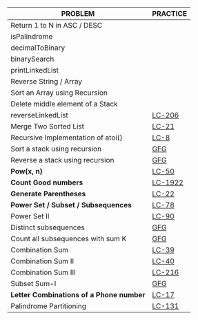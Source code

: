 
| PROBLEM                                   | PRACTICE                                                                      |
|-------------------------------------------|-------------------------------------------------------------------------------|
| Return 1 to N in ASC / DESC               |                                                                               |
| isPalindrome                              |                                                                               |
| decimalToBinary                           |                                                                               |
| binarySearch                              |                                                                               |
| printLinkedList                           |                                                                               |
| Reverse String / Array                    |                                                                               |
| Sort an Array using Recursion             |                                                                               |
| Delete middle element of a Stack          |                                                                               |
| reverseLinkedList                         | [LC-206](https://leetcode.com/problems/reverse-linked-list/)                  |
| Merge Two Sorted List                     | [LC-21](https://leetcode.com/problems/merge-two-sorted-lists/)                |
| Recursive Implementation of atoi()        | [LC-8](https://leetcode.com/problems/string-to-integer-atoi/)                 |
| Sort a stack using recursion              | [GFG](https://www.geeksforgeeks.org/problems/sort-a-stack/1/)                 |
| Reverse a stack using recursion           | [GFG](https://www.geeksforgeeks.org/problems/reverse-a-stack/1)               |
| **Pow(x, n)**                             | [LC-50](https://leetcode.com/problems/powx-n/)                                |
| **Count Good numbers**                    | [LC-1922](https://leetcode.com/problems/count-good-numbers/)                  |
| **Generate Parentheses**                  | [LC-22](https://leetcode.com/problems/generate-parentheses/)                  |
| **Power Set / Subset / Subsequences**     | [LC-78](https://leetcode.com/problems/subsets/)                               |
| Power Set II                              | [LC-90](https://leetcode.com/problems/subsets-ii/)                            |
| Distinct subsequences                     | [GFG](https://www.geeksforgeeks.org/problems/better-string/1)                 |
| Count all subsequences with sum K         | [GFG](https://www.geeksforgeeks.org/problems/perfect-sum-problem5633/1)       |
| Combination Sum                           | [LC-39](https://leetcode.com/problems/combination-sum/)                       |
| Combination Sum II                        | [LC-40](https://leetcode.com/problems/combination-sum-ii/)                    |
| Combination Sum III                       | [LC-216](https://leetcode.com/problems/combination-sum-iii/)                  |
| Subset Sum-I                              | [GFG](https://www.geeksforgeeks.org/problems/subset-sums2234/1)               |
| **Letter Combinations of a Phone number** | [LC-17](https://leetcode.com/problems/letter-combinations-of-a-phone-number/) |
| Palindrome Partitioning                   | [LC-131](https://leetcode.com/problems/palindrome-partitioning/)              |